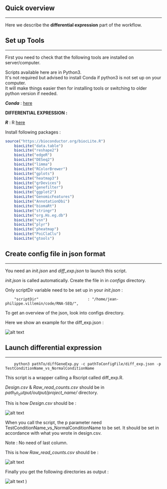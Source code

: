 
## Quick overview

---

Here we describe the **differential expression** part of the workflow.


## Set up Tools

---

First you need to check that the following tools are installed on server/computer.


Scripts available here are in Python3.  
It's not required but advised to install Conda if python3 is not set up on your computer.   
It will make things easier then for installing tools or switching to older python version if needed.

_**Conda**_ : [here](https://www.continuum.io/downloads)

**DIFFERENTIAL EXPRESSION :**

_**R**_ : R [here](https://pbil.univ-lyon1.fr/CRAN/)

Install following packages : 

```r
source("https://bioconductor.org/biocLite.R")
	biocLite("data.table")
	biocLite("reshape2")
	biocLite("edgeR")
	biocLite("DESeq2")
	biocLite("limma")
	biocLite("RColorBrewer")
	biocLite("gplots")
	biocLite("heatmap3")
	biocLite("grDevices")
	biocLite("genefilter")
	biocLite("ggplot2")
	biocLite("GenomicFeatures")
	biocLite("AnnotationDbi")
	biocLite("biomaRt")
	biocLite("stringr")
	biocLite("org.Hs.eg.db")
	biocLite("vsn")
	biocLite("plyr")
	biocLite("pheatmap")
	biocLite("PoiClaClu")
	biocLite("gtools")
```

## Create config file in json format

---

You need an _init.json_ and _diff_exp.json_ to launch this script.

_init.json_ is called automatically. Create the file in in _configs_ directory.

Only scriptDir variable need to be set up in your _init.json_ :

		"scriptDir"                      : "/home/jean-philippe.villemin/code/RNA-SEQ/",

To get an overview of the json, look into configs directory.

Here we show an example for the diff_exp.json :

![alt text](https://github.com/LucoLab/RNASEQ/blob/master/img/dif_exp_json.png "Json for Differential Expression")


## Launch differential expression

---

```shell
	python3 pathTo/diffGeneExp.py -c pathToConfigFile/diff_exp.json -p TestConditionName_vs_NormalConditionName
```

This script is a wrapper calling a Rscript called diff_exp.R.

_Design.csv_ & _Raw_read_counts.csv_ should be in _$path_to_output/output/$project_name/_ directory.

This is how _Design.csv_ should be :

![alt text](https://github.com/LucoLab/RNASEQ/blob/master/img/design.png "Design")

When you call the script, the p parameter need TestConditionName_vs_NormalConditionName to be set. It should be set in accordance with what you wrote in design.csv.

Note : No need of last column.

This is how _Raw_read_counts.csv_ should be :

![alt text](https://github.com/LucoLab/RNASEQ/blob/master/img/raw_read.png "Raw_read")


Finally you get the following directories as output : 


![alt text](https://github.com/LucoLab/RNASEQ/blob/master/img/output_diffexp.png "Outputs")
)


